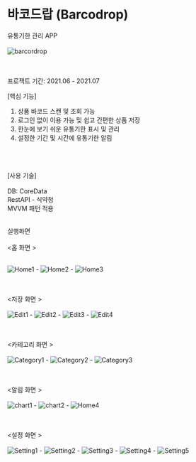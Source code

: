# 바코드랍 (Barcodrop)
  유통기한 관리 APP  <br> <br>
  ![barcordrop](https://user-images.githubusercontent.com/49187863/126890996-d5879caf-ebec-467e-b820-c2e55190ff08.png)
  
 <br> <br>
  프로젝트 기간: 2021.06 - 2021.07
  
  [핵심 기능]
  1. 상품 바코드 스캔 및 조회 가능
  2. 로그인 없이 이용 가능 및 쉽고 간편한 상품 저장
  3. 한눈에 보기 쉬운 유통기한 표시 및 관리 
  4. 설정한 기간 및 시간에 유통기한 알림 

  <br> <br> <br>
  [사용 기술]
   <br>
   <br>
  DB: CoreData 
   <br>
  RestAPI - 식약청
   <br>
   MVVM 패턴 적용
   
  <br>
  실행화면 <br> <br>
  <홈 화면 ><br><br>
  
![Home1](https://user-images.githubusercontent.com/49187863/126889549-7d55b98c-d982-4142-85e4-9128fbdc0bdf.gif) - ![Home2](https://user-images.githubusercontent.com/49187863/126889571-4ae963c3-9477-4cb5-9265-0dcdbe8bbe05.gif) - ![Home3](https://user-images.githubusercontent.com/49187863/126889594-6018dbfb-afef-4c57-b13d-7e64cef25b94.gif) 


<br><br>
 <저장 화면 ><br><br>
 ![Edit1](https://user-images.githubusercontent.com/49187863/126890759-09a5a380-da45-4f15-a8e8-134e234d998d.gif) - ![Edit2](https://user-images.githubusercontent.com/49187863/126890761-3874ae6f-1d30-415c-935f-b6203e2765cb.gif) - ![Edit3](https://user-images.githubusercontent.com/49187863/126890762-7274c611-4bd0-4a8e-ae9b-eaa4ee7cfe30.gif) - ![Edit4](https://user-images.githubusercontent.com/49187863/126890763-66ae2a58-0060-48c6-a215-cd2dc7ef06c1.gif)

<br><br>
 <카테고리 화면 ><br><br>
 ![Category1](https://user-images.githubusercontent.com/49187863/126891453-7bc573da-2ce8-4739-b966-78c1dd374b7e.gif) - ![Category2](https://user-images.githubusercontent.com/49187863/126891451-a83132a9-ee62-4808-a07a-7680fff7cee0.gif) - ![Category3](https://user-images.githubusercontent.com/49187863/126891446-467126e4-adf9-4c81-9558-fe0603921bce.gif)
 
 
<br><br>
 <알림 화면 ><br><br>
 ![chart1](https://user-images.githubusercontent.com/49187863/126891598-43757cd3-d96b-48f3-ab46-beee0bf4d392.gif) - ![chart2](https://user-images.githubusercontent.com/49187863/126891590-a20afbbf-f7c7-483b-bcec-9e3e9195c917.gif) - ![Home4](https://user-images.githubusercontent.com/49187863/126893480-885f92de-d9cf-436a-afe5-275c567bb073.gif)

 
 
  
<br><br>
 <설정 화면 ><br><br>
 ![Setting1](https://user-images.githubusercontent.com/49187863/126892003-05aa3ebf-6664-452a-99b1-ca0e465ab13d.gif) - ![Setting2](https://user-images.githubusercontent.com/49187863/126892004-cb4e552b-3573-4bb9-814c-441e2f011ae7.gif) - ![Setting3](https://user-images.githubusercontent.com/49187863/126892001-6a9e7986-a9b2-40ce-a9bc-8532d2d3bce4.gif) - ![Setting4](https://user-images.githubusercontent.com/49187863/126892000-41e88012-6262-4603-ac7f-721036752de1.gif) - ![Setting5](https://user-images.githubusercontent.com/49187863/126891993-8bbaec45-c311-4b42-8d2e-d16ab6191da8.gif)
 

